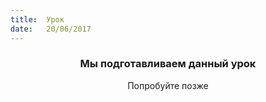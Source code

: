 ```yaml
---
title:  Урок
date:   20/06/2017
---
```


### <center>Мы подготавливаем данный урок</center>
<center>Попробуйте позже</center>